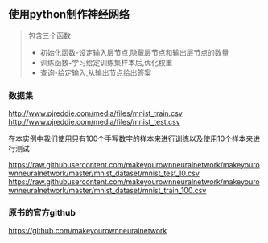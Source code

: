 ## 使用python制作神经网络

> 包含三个函数
> - 初始化函数-设定输入层节点,隐藏层节点和输出层节点的数量
> - 训练函数-学习给定训练集样本后,优化权重
> - 查询-给定输入,从输出节点给出答案

### 数据集
http://www.pjreddie.com/media/files/mnist_train.csv
http://www.pjreddie.com/media/files/mnist_test.csv

在本实例中我们使用只有100个手写数字的样本来进行训练以及使用10个样本来进行测试

https://raw.githubusercontent.com/makeyourownneuralnetwork/makeyourownneuralnetwork/master/mnist_dataset/mnist_test_10.csv
https://raw.githubusercontent.com/makeyourownneuralnetwork/makeyourownneuralnetwork/master/mnist_dataset/mnist_train_100.csv

### 原书的官方github
https://github.com/makeyourownneuralnetwork

